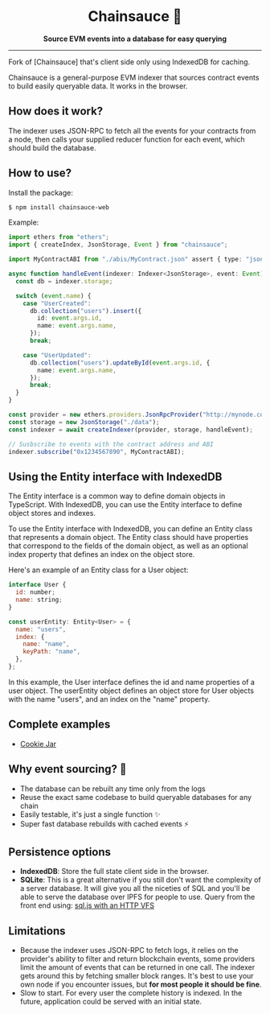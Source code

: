 <h1 align="center">
<strong>Chainsauce 💃</strong>
</h1>
<p align="center">
<strong>Source EVM events into a database for easy querying</strong>
</p>

---

Fork of [Chainsauce] that's client side only using IndexedDB for caching.

Chainsauce is a general-purpose EVM indexer that sources contract events to build easily queryable data. It works in the browser.

## How does it work?

The indexer uses JSON-RPC to fetch all the events for your contracts from a node, then calls your supplied reducer function for each event, which should build the database.

## How to use?

Install the package:

```bash
$ npm install chainsauce-web
```

Example:

```ts
import ethers from "ethers";
import { createIndex, JsonStorage, Event } from "chainsauce";

import MyContractABI from "./abis/MyContract.json" assert { type: "json" };

async function handleEvent(indexer: Indexer<JsonStorage>, event: Event) {
  const db = indexer.storage;

  switch (event.name) {
    case "UserCreated":
      db.collection("users").insert({
        id: event.args.id,
        name: event.args.name,
      });
      break;

    case "UserUpdated":
      db.collection("users").updateById(event.args.id, {
        name: event.args.name,
      });
      break;
  }
}

const provider = new ethers.providers.JsonRpcProvider("http://mynode.com");
const storage = new JsonStorage("./data");
const indexer = await createIndexer(provider, storage, handleEvent);

// Susbscribe to events with the contract address and ABI
indexer.subscribe("0x1234567890", MyContractABI);
```

## Using the Entity interface with IndexedDB

The Entity interface is a common way to define domain objects in TypeScript. With IndexedDB, you can use the Entity interface to define object stores and indexes.

To use the Entity interface with IndexedDB, you can define an Entity class that represents a domain object. The Entity class should have properties that correspond to the fields of the domain object, as well as an optional index property that defines an index on the object store.

Here's an example of an Entity class for a User object:

```js
interface User {
  id: number;
  name: string;
}

const userEntity: Entity<User> = {
  name: "users",
  index: {
    name: "name",
    keyPath: "name",
  },
};
```

In this example, the User interface defines the id and name properties of a user object. The userEntity object defines an object store for User objects with the name "users", and an index on the "name" property.

## Complete examples

- [Cookie Jar](http://github.com/bitbeckers/cookie-jar)

## Why event sourcing? 🤔

- The database can be rebuilt any time only from the logs
- Reuse the exact same codebase to build queryable databases for any chain
- Easily testable, it's just a single function ✨
- Super fast database rebuilds with cached events ⚡️

## Persistence options

- **IndexedDB**: Store the full state client side in the browser.
- **SQLite**: This is a great alternative if you still don't want the complexity of a server database. It will give you all the niceties of SQL and you'll be able to serve the database over IPFS for people to use. Query from the front end using: [sql.js with an HTTP VFS](https://github.com/phiresky/sql.js-httpvfs)

## Limitations

- Because the indexer uses JSON-RPC to fetch logs, it relies on the provider's ability to filter and return blockchain events, some providers limit the amount of events that can be returned in one call. The indexer gets around this by fetching smaller block ranges. It's best to use your own node if you encounter issues, but **for most people it should be fine**.
- Slow to start. For every user the complete history is indexed. In the future, application could be served with an initial state.
